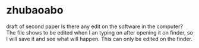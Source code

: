 # zhubaoabo
draft of second paper
Is there any edit on the software in the computer?
The file shows to be edited when I an typing on after opening it on finder, so I will save it and see what will happen.
This can only be edited on the finder.
